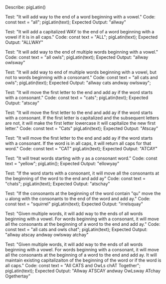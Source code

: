Describe: pigLatin()

Test: "It will add way to the end of a word beginning with a vowel."
Code:
const text = "all";
pigLatin(text);
Expected Output: "allway"

Test: "It will add a capitalized WAY to the end of a word beginning with a vowel if it is in all caps."
Code:
const text = "ALL";
pigLatin(text);
Expected Output: "ALLWAY"

Test: "It will add way to the end of multiple words beginning with a vowel."
Code:
const text = "all owls";
pigLatin(text);
Expected Output: "allway owlsway"

Test: "It will add way to end of multiple words beginning with a vowel, but not to words beginning with a consonant."
Code:
const text = "all cats and owls";
pigLatin(text);
Expected Output: "allway cats andway owlsway";

Test: "It will move the first letter to the end and add ay if the word starts with a consonant."
Code:
const text = "cats";
pigLatin(text);
Expected Output: "atscay"

Test: "It will move the first letter to the end and add ay if the word starts with a consonant. If the first letter is capitalized and the subsequent letters are not, it will make the first letter lowercase it will capitalize the new first letter."
Code:
const text = "Cats"
pigLatin(text);
Expected Output: "Atscay"

Test: "It will move the first letter to the end and add ay if the word starts with a consonant. If the word is in all caps, it will return all caps for that word."
Code:
const text = "CAT"
pigLatin(text);
Expected Output: "ATCAY"

Test: "It will treat words starting with y as a consonant word."
Code:
const text = "yellow";
pigLatin();
Expected Output: "ellowyay"

Test: "If the word starts with a consonant, it will move all the consonants at the beginning of the word to the end and add ay"
Code:
const text = "chats";
pigLatin(text);
Expected Output: "atschay"

Test: "If the consonants at the beginning of the word contain "qu" move the u along with the consonants to the end of the word and add ay."
Code:
const text = "squirrel"
pigLatin(text);
Expected Output: "irrelsquay"

Test: "Given multiple words, it will add way to the ends of all words beginning with a vowel. For words beginning with a consonant, it will move all the consonants at the beginning of a word to the end and add ay."
Code:
const text = "all cats and owls chat";
pigLatin(text);
Expected Output: "allway atscay andway owlsway atchay"

Test: "Given multiple words, it will add way to the ends of all words beginning with a vowel. For words beginning with a consonant, it will move all the consonants at the beginning of a word to the end and add ay. It will maintain existing capitalizaiton of the beginning of the word or if the word is all caps."
Code: 
const text = "All CATS and OwLs chAT Together";
pigLatin(text);
Expected Output: "Allway ATSCAY andway OwLsway ATchay Ogethertay"